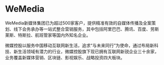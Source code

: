 # WeMedia

WeMedia新媒体集团已为超过500家客户，提供精准有效的自媒体传播及全案策划、线下会务承办等一站式整合营销服务，其中包括阿里巴巴、腾讯、百度、劳斯莱斯、特斯拉、航班管家等国内外知名企业。

微媒控股以服务中国移动互联网新生活，追求“与未来同行”为使命，通过布局新科技、新生活领域有潜力的行业，微媒控股旗下现已拥有互联网新锐企业三十余家，业务覆盖新媒体营销、区块链、影视娱乐、战略投资四大板块。
